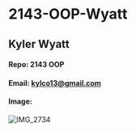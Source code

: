 # 2143-OOP-Wyatt
## Kyler Wyatt
#### Repo: 2143 OOP
#### Email: kylco13@gmail.com
#### Image:
![IMG_2734](https://user-images.githubusercontent.com/46790761/91510230-0ede0a00-e8a2-11ea-8c8a-b8ca66ada8d9.png)
